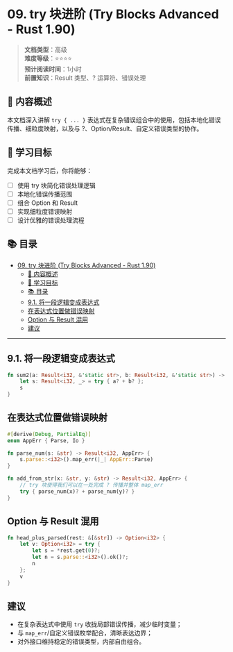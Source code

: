 # 09. try 块进阶 (Try Blocks Advanced - Rust 1.90)

> **文档类型**：高级  
> **难度等级**：⭐⭐⭐⭐  
> **预计阅读时间**：1小时  
> **前置知识**：Result 类型、? 运算符、错误处理

## 📖 内容概述

本文档深入讲解 `try { ... }` 表达式在复杂错误组合中的使用，包括本地化错误传播、细粒度映射，以及与 ?、Option/Result、自定义错误类型的协作。

## 🎯 学习目标

完成本文档学习后，你将能够：

- [ ] 使用 try 块简化错误处理逻辑
- [ ] 本地化错误传播范围
- [ ] 组合 Option 和 Result
- [ ] 实现细粒度错误映射
- [ ] 设计优雅的错误处理流程

## 📚 目录

- [09. try 块进阶 (Try Blocks Advanced - Rust 1.90)](#09-try-块进阶-try-blocks-advanced---rust-190)
  - [📖 内容概述](#-内容概述)
  - [🎯 学习目标](#-学习目标)
  - [📚 目录](#-目录)
  - [9.1. 将一段逻辑变成表达式](#91-将一段逻辑变成表达式)
  - [在表达式位置做错误映射](#在表达式位置做错误映射)
  - [Option 与 Result 混用](#option-与-result-混用)
  - [建议](#建议)

---

## 9.1. 将一段逻辑变成表达式

```rust
fn sum2(a: Result<i32, &'static str>, b: Result<i32, &'static str>) -> Result<i32, &'static str> {
    let s: Result<i32, _> = try { a? + b? };
    s
}
```

## 在表达式位置做错误映射

```rust
#[derive(Debug, PartialEq)]
enum AppErr { Parse, Io }

fn parse_num(s: &str) -> Result<i32, AppErr> {
    s.parse::<i32>().map_err(|_| AppErr::Parse)
}

fn add_from_str(x: &str, y: &str) -> Result<i32, AppErr> {
    // try 块使得我们可以在一处完成 ? 传播并整体 map_err
    try { parse_num(x)? + parse_num(y)? }
}
```

## Option 与 Result 混用

```rust
fn head_plus_parsed(rest: &[&str]) -> Option<i32> {
    let v: Option<i32> = try {
        let s = *rest.get(0)?;
        let n = s.parse::<i32>().ok()?;
        n
    };
    v
}
```

## 建议

- 在复杂表达式中使用 `try` 收拢局部错误传播，减少临时变量；
- 与 `map_err`/自定义错误枚举配合，清晰表达边界；
- 对外接口维持稳定的错误类型，内部自由组合。
